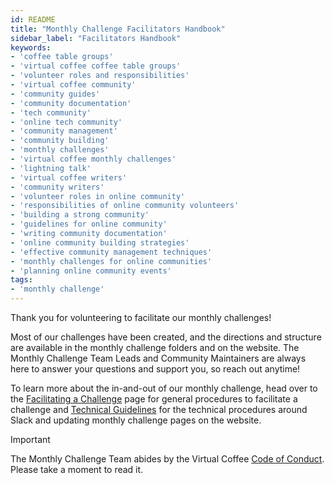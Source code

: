 ```yaml
---
id: README
title: "Monthly Challenge Facilitators Handbook"
sidebar_label: "Facilitators Handbook"
keywords: 
- 'coffee table groups'
- 'virtual coffee coffee table groups'
- 'volunteer roles and responsibilities'
- 'virtual coffee community'
- 'community guides'
- 'community documentation'
- 'tech community'
- 'online tech community'
- 'community management'
- 'community building'
- 'monthly challenges'
- 'virtual coffee monthly challenges'
- 'lightning talk'
- 'virtual coffee writers'
- 'community writers'
- 'volunteer roles in online community'
- 'responsibilities of online community volunteers'
- 'building a strong community'
- 'guidelines for online community'
- 'writing community documentation'
- 'online community building strategies'
- 'effective community management techniques'
- 'monthly challenges for online communities'
- 'planning online community events'
tags: 
- 'monthly challenge'
---
```


Thank you for volunteering to facilitate our monthly challenges!

Most of our challenges have been created, and the directions and structure are available in the monthly challenge folders and on the website. The Monthly Challenge Team Leads and Community Maintainers are always here to answer your questions and support you, so reach out anytime!

To learn more about the in-and-out of our monthly challenge, head over to the [Facilitating a Challenge](./facilitate-a-challenge.md) page for general procedures to facilitate a challenge and [Technical Guidelines](./technical-guidelines.md) for the technical procedures around Slack and updating monthly challenge pages on the website.

> [!IMPORTANT]  
> The Monthly Challenge Team abides by the Virtual Coffee [Code of Conduct](https://virtualcoffee.io/code-of-conduct/). Please take a moment to read it.

